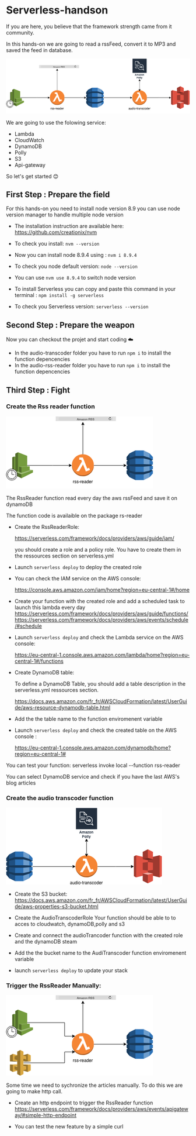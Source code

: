 # Serverless-handson
If you are here, you believe that the framework strength came from it community.

In this hands-on we are going to read a rssFeed, convert it to MP3 and saved the feed in database.

![alt text](images/architecture_lambda.png "Transcoder Architecture")

We are going to use the folowing service:

- Lambda
- CloudWatch 
- DynamoDB
- Polly
- S3
- Api-gateway


So let's get started :blush:

## First Step : Prepare the field

For this hands-on you need to install node version 8.9
you can use node version manager to handle multiple node version

- The installation instruction are available here: https://github.com/creationix/nvm

- To check you install: `nvm --version`

- Now you can install node 8.9.4 using : `nvm i 8.9.4`

- To check you node default version: `node --version`

- You can use `nvm use 8.9.4` to switch node version

- To install Serverless you can copy and paste this command in your terminal : `npm install -g serverless`

- To check you Serverless version: `serverless --version`

## Second Step : Prepare the weapon

Now you can checkout the projet and start coding :cloud:

- In the audio-transcoder folder you have to run `npm i` to install the function depencencies
- In the audio-rss-reader folder you have to run `npm i` to install the function depencencies

## Third Step : Fight

### Create the Rss reader function

![alt text](images/first_block.png "Transcoder Architecture")

The RssReader function read every day the aws rssFeed and save it on dynamoDB

The function code is availaible on the package rs-reader

- Create the RssReaderRole:
    
    https://serverless.com/framework/docs/providers/aws/guide/iam/
    
    you should create a role and a policy role. You have to create them in the ressources section on serverless.yml  
      
    
- Launch `serverless deploy` to deploy the created role
- You can check the IAM service on the AWS console: 
    
    https://console.aws.amazon.com/iam/home?region=eu-central-1#/home 
- Create your function with the created role and add a scheduled task to launch this lambda every day
    https://serverless.com/framework/docs/providers/aws/guide/functions/
    https://serverless.com/framework/docs/providers/aws/events/schedule/#schedule
    
- Launch `serverless deploy` and check the Lambda service on the AWS console: 
    
    https://eu-central-1.console.aws.amazon.com/lambda/home?region=eu-central-1#/functions
- Create DynamoDB table:
    
    To define a DynamoDB Table, you should add a table description in the serverless.yml ressources section.
    
    https://docs.aws.amazon.com/fr_fr/AWSCloudFormation/latest/UserGuide/aws-resource-dynamodb-table.html
- Add the the table name to the function enviromenent variable  
- Launch `serverless deploy` and check the created table on the AWS console :
    
    https://eu-central-1.console.aws.amazon.com/dynamodb/home?region=eu-central-1#

You can test your function: serverless invoke local --function rss-reader

You can select DynamoDB service and check if you have the last AWS's blog articles
    
### Create the audio transcoder function

![alt text](images/second_block.png "Transcoder Architecture")

- Create the S3 bucket:
    https://docs.aws.amazon.com/fr_fr/AWSCloudFormation/latest/UserGuide/aws-properties-s3-bucket.html
    
- Create the AudioTranscoderRole
    Your function should be able to to acces to cloudwatch, dynamoDB,polly and s3
   
    
- Create and connect the audioTrancoder function with the created role and the dynamoDB steam

- Add the the bucket name to the AudiTranscoder function enviromenent variable  

- launch `serverless deploy` to update your stack

### Trigger the RssReader Manually:

![alt text](images/next_step.png "Transcoder Architecture")

Some time we need to sychronize the articles manually. To do this we are going to make http call.

- Create an http endpoint to trigger the RssReader function
    https://serverless.com/framework/docs/providers/aws/events/apigateway/#simple-http-endpoint

- You can test the new feature by a simple curl
